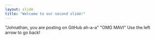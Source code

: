 ```yaml
---
layout: slide
title: "Welcome to our second slide!"
---
```

"Johnathan, you are posting on GitHub ah-a-a" "OMG MAVI"
Use the left arrow to go back!
